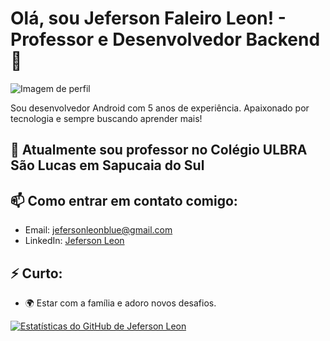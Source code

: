 # Olá, sou Jeferson Faleiro Leon! - Professor e Desenvolvedor Backend 👋

![Imagem de perfil]([eu.jpeg])

Sou desenvolvedor Android com 5 anos de experiência. Apaixonado por tecnologia e sempre buscando aprender mais!

## 🌱 Atualmente sou professor no Colégio ULBRA São Lucas em Sapucaia do Sul


## 📫 Como entrar em contato comigo:

- Email: jefersonleonblue@gmail.com
- LinkedIn: [Jeferson Leon]([URL_DO_SEU_LINKEDIN](https://www.linkedin.com/in/jeferson-faleiro-leon-02344222/))


## ⚡ Curto:

- 🌍 Estar com a família e adoro novos desafios.

[![Estatísticas do GitHub de Jeferson Leon](https://github-readme-stats.vercel.app/api?username=jefersonleon)](https://github.com/jefersonleon)


